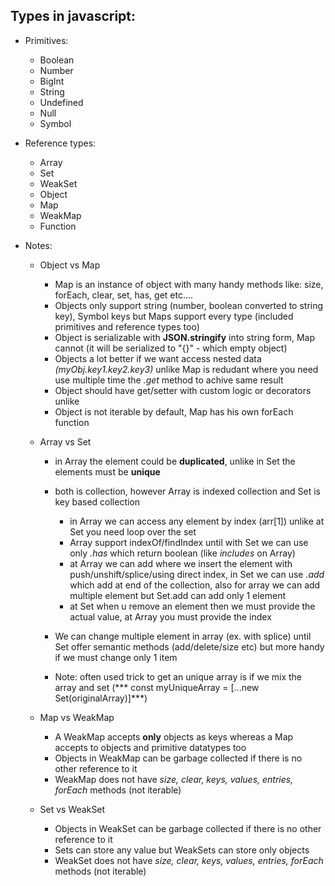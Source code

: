 
## Types in javascript:
  * Primitives:
    * Boolean
    * Number
    * BigInt
    * String
    * Undefined
    * Null
    * Symbol
  * Reference types:
    * Array
    * Set
    * WeakSet
    * Object
    * Map
    * WeakMap
    * Function

* Notes:
  * Object vs Map
    * Map is an instance of object with many handy methods like: size, forEach, clear, set, has, get etc....
    * Objects only support string (number, boolean converted to string key), Symbol keys but Maps support every type (included primitives and reference types too)
    * Object is serializable with **JSON.stringify** into string form, Map cannot (it will be serialized to "{}" - which empty object)
    * Objects a lot better if we want access nested data *(myObj.key1.key2.key3)* unlike Map is redudant where you need use multiple time the *.get* method to achive same result
    * Object should have get/setter with custom logic or decorators unlike
    * Object is not iterable by default, Map has his own forEach function

  * Array vs Set
    * in Array the element could be **duplicated**, unlike in Set the elements must be **unique**
    * both is collection, however Array is indexed collection and Set is key based collection 
      * in Array we can access any element by index (arr[1]) unlike at Set you need loop over the set
      * Array support indexOf/findIndex until with Set we can use only *.has* which return boolean (like *includes* on Array)
      * at Array we can add where we insert the element with push/unshift/splice/using direct index, in Set we can use *.add* which add at end of the collection, also for array we can add multiple element but Set.add can add only 1 element
      * at Set when u remove an element then we must provide the actual value, at Array you must provide the index
    * We can change multiple element in array (ex. with splice) until Set offer semantic methods (add/delete/size etc) but more handy if we must change only 1 item
    
    * Note: often used trick to get an unique array is if we mix the array and set (*** const myUniqueArray = [...new Set(originalArray)]***)

  * Map vs WeakMap
    * A WeakMap accepts **only** objects as keys whereas a Map accepts to objects and primitive datatypes too
    * Objects in WeakMap can be garbage collected if there is no other reference to it
    * WeakMap does not have *size, clear, keys, values, entries, forEach* methods (not iterable)

  * Set vs WeakSet
    * Objects in WeakSet can be garbage collected if there is no other reference to it
    * Sets can store any value but WeakSets can store only objects
    * WeakSet does not have *size, clear, keys, values, entries, forEach* methods (not iterable)

